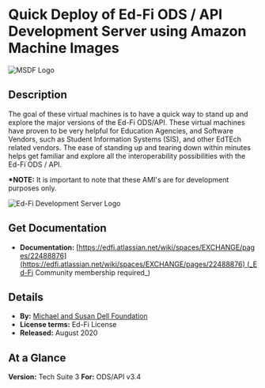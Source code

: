 # Quick Deploy of Ed-Fi ODS / API Development Server using Amazon Machine Images

![MSDF Logo](https://edfidocs.blob.core.windows.net/$web/img/edfi-exchange/guides/msdflogo.png)

## Description

The goal of these virtual machines is to have a quick way to stand up and explore the major versions of the Ed-Fi ODS/API. These virtual machines have proven to be very helpful for Education Agencies, and Software Vendors, such as Student Information Systems (SIS), and other EdTEch related vendors. The ease of standing up and tearing down within minutes helps get familiar and explore all the interoperability possibilities with the Ed-Fi ODS / API.

**\*NOTE:** It is important to note that these AMI's are for development purposes only.

![Ed-Fi Development Server Logo](https://edfidocs.blob.core.windows.net/$web/img/edfi-exchange/guides/Untitled_Clipping_032520_113506_AM.jpg)

## Get Documentation

* **Documentation:** [https://edfi.atlassian.net/wiki/spaces/EXCHANGE/pages/22488876](https://edfi.atlassian.net/wiki/spaces/EXCHANGE/pages/22488876) (_Ed-Fi Community membership required_)

## Details

* **By:** [Michael and Susan Dell Foundation](https://www.msdf.org)
* **License terms:** Ed-Fi License
* **Released:** August 2020

## At a Glance

**Version:** Tech Suite 3
**For:** ODS/API v3.4
